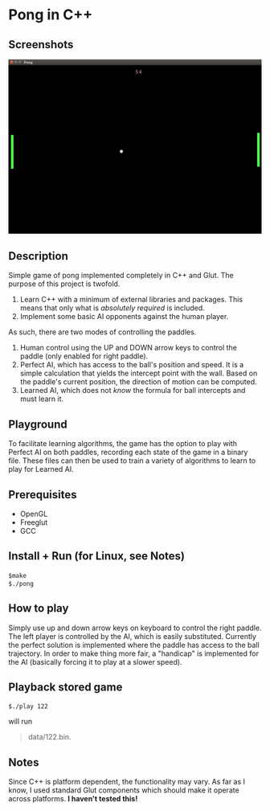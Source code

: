 
# Pong in C++
## Screenshots
![Screen shot of gameplay](images/screen2.png)

## Description
Simple game of pong implemented completely in C++ and Glut. The purpose of this project is twofold. 

1. Learn C++ with a minimum of external libraries and packages. This means that only what is *absolutely required* is included.
2. Implement some basic AI opponents against the human player. 

As such, there are two modes of controlling the paddles.

1. Human control using the UP and DOWN arrow keys to control the paddle (only enabled for right paddle).
2. Perfect AI, which has access to the ball's position and speed. It is a simple calculation that yields the intercept point with the wall. Based on the paddle's current position, the direction of motion can be computed. 
3. Learned AI, which does not *know* the formula for ball intercepts and must learn it. 

## Playground
To facilitate learning algorithms, the game has the option to play with Perfect AI on both paddles, recording each state of the game in a binary file. These files can then be used to train a variety of algorithms to learn to play for Learned AI.

## Prerequisites 
* OpenGL
* Freeglut
* GCC

## Install + Run (for Linux, see Notes)
```
$make
$./pong
```

## How to play
Simply use up and down arrow keys on keyboard to control the right paddle. The left player is controlled by the AI, which is easily substituted. Currently the perfect solution is implemented where the paddle has access to the ball trajectory. In order to make thing more fair, a "handicap" is implemented for the AI (basically forcing it to play at a slower speed).

## Playback stored game
```
$./play 122
```

will run 

> data/122.bin.

## Notes
Since C++ is platform dependent, the functionality may vary. As far as I know, I used standard Glut components which should make it operate across platforms. **I haven't tested this!**